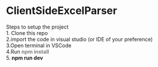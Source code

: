 # ClientSideExcelParser
Steps to setup the project <br>
      1. Clone this repo <br>
      2.import the code in visual studio (or IDE of your preference) <br>
      3.Open terminal in VSCode <br>
      4.Run <strong style="color: rgba(0,1,0,0.5)">npm install</strong> <br>
      5.<strong> npm run dev <strong> <!-- launches the app in development mode --> <br>
